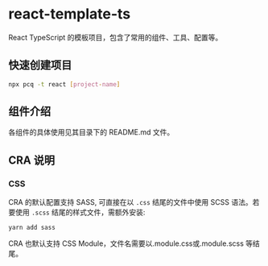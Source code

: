 # react-template-ts
React TypeScript 的模板项目，包含了常用的组件、工具、配置等。

## 快速创建项目

```bash
npx pcq -t react [project-name]
```

## 组件介绍

各组件的具体使用见其目录下的 README.md 文件。

## CRA 说明

### CSS

CRA 的默认配置支持 SASS, 可直接在以 `.css` 结尾的文件中使用 SCSS 语法。若要使用 `.scss` 结尾的样式文件，需额外安装:

```
yarn add sass
```

CRA 也默认支持 CSS Module，文件名需要以.module.css或.module.scss 等结尾。
